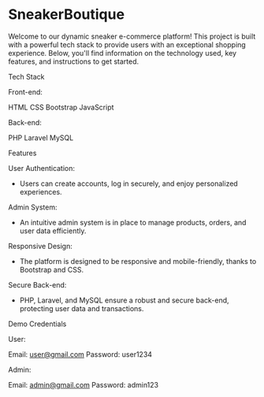 # SneakerBoutique

Welcome to our dynamic sneaker e-commerce platform! This project is built with a powerful tech stack to provide users with an exceptional shopping experience. Below, you'll find information on the technology used, key features, and instructions to get started.

Tech Stack

Front-end:

HTML
CSS
Bootstrap
JavaScript

Back-end:

PHP
Laravel
MySQL

Features

User Authentication:

- Users can create accounts, log in securely, and enjoy personalized experiences.

Admin System:

- An intuitive admin system is in place to manage products, orders, and user data efficiently.

Responsive Design:

- The platform is designed to be responsive and mobile-friendly, thanks to Bootstrap and CSS.

Secure Back-end:

- PHP, Laravel, and MySQL ensure a robust and secure back-end, protecting user data and transactions.

Demo Credentials

User:

Email: user@gmail.com
Password: user1234

Admin:

Email: admin@gmail.com
Password: admin123
